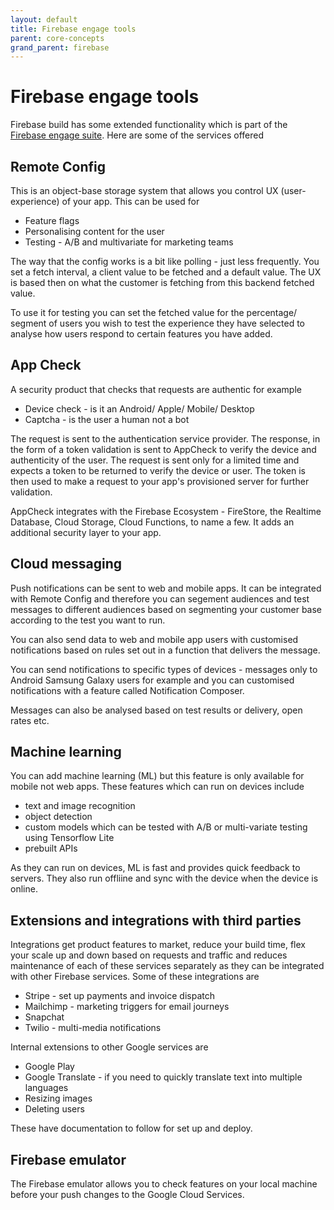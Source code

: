 ```yaml
---
layout: default
title: Firebase engage tools
parent: core-concepts
grand_parent: firebase
---
```


# Firebase engage tools

Firebase build has some extended functionality which is part of the [Firebase engage suite](https://firebase.google.com/products-engage). Here are some of the services offered

## Remote Config

This is an object-base storage system that allows you control UX (user-experience) of your app. This can be used for

- Feature flags
- Personalising content for the user
- Testing - A/B and multivariate for marketing teams

The way that the config works is a bit like polling - just less frequently. You set a fetch interval, a client value to be fetched and a default value. The UX is based then on what the customer is fetching from this backend fetched value.

To use it for testing you can set the fetched value for the percentage/ segment of users you wish to test the experience they have selected to analyse how users respond to certain features you have added.

## App Check

A security product that checks that requests are authentic for example

- Device check - is it an Android/ Apple/ Mobile/ Desktop
- Captcha - is the user a human not a bot

The request is sent to the authentication service provider. The response, in the form of a token validation is sent to AppCheck to verify the device and authenticity of the user. The request is sent only for a limited time and expects a token to be returned to verify the device or user. The token is then used to make a request to your app's provisioned server for further validation.

AppCheck integrates with the Firebase Ecosystem - FireStore, the Realtime Database, Cloud Storage, Cloud Functions, to name a few. It adds an additional security layer to your app.

## Cloud messaging

Push notifications can be sent to web and mobile apps. It can be integrated with Remote Config and therefore you can segement audiences and test messages to different audiences based on segmenting your customer base according to the test you want to run.

You can also send data to web and mobile app users with customised notifications based on rules set out in a function that delivers the message.

You can send notifications to specific types of devices - messages only to Android Samsung Galaxy users for example and you can customised notifications with a feature called Notification Composer.

Messages can also be analysed based on test results or delivery, open rates etc.

## Machine learning

You can add machine learning (ML) but this feature is only available for mobile not web apps. These features which can run on devices include

- text and image recognition
- object detection
- custom models which can be tested with A/B or multi-variate testing using Tensorflow Lite
- prebuilt APIs

As they can run on devices, ML is fast and provides quick feedback to servers. They also run offliine and sync with the device when the device is online.
## Extensions and integrations with third parties

Integrations get product features to market, reduce your build time, flex your scale up and down based on requests and traffic and reduces maintenance of each of these services separately as they can be integrated with other Firebase services. Some of these integrations are

- Stripe - set up payments and invoice dispatch
- Mailchimp - marketing triggers for email journeys
- Snapchat
- Twilio - multi-media notifications 

Internal extensions to other Google services are

- Google Play
- Google Translate - if you need to quickly translate text into multiple languages
- Resizing images
- Deleting users

These have documentation to follow for set up and deploy.

## Firebase emulator

The Firebase emulator allows you to check features on your local machine before your push changes to the Google Cloud Services.
